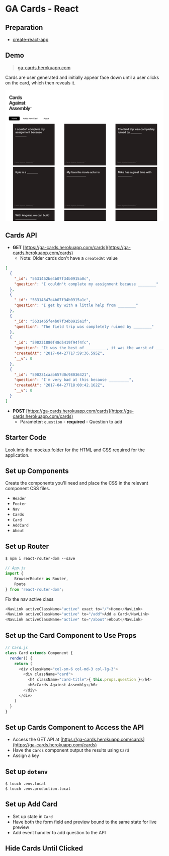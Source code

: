 # GA Cards - React 

## Preparation

- [create-react-app](https://github.com/facebookincubator/create-react-app)

## Demo

> [ga-cards.herokuapp.com](https://mdang.github.io/ga-cards-angular4)

Cards are user generated and initially appear face down until a user clicks on the card, which then reveals it.

![screenshot](./assets/screenshot.png)

## Cards API 

- **GET** [https://ga-cards.herokuapp.com/cards](https://ga-cards.herokuapp.com/cards)
	- Note: Older cards don't have a `createdAt` value

```json
[
  {
    "_id": "5631462be4b07f34b0915a0c",
    "question": "I couldn't complete my assignment because ________"
  },
  {
    "_id": "56314647e4b07f34b0915a1c",
    "question": "I get by with a little help from ________"
  },
  {
    "_id": "5631465fe4b07f34b0915a1f",
    "question": "The field trip was completely ruined by ________"
  },
  {
    "_id": "590231880f48d5419f94f4fc",
    "question": "It was the best of _________, it was the worst of ________.",
    "createdAt": "2017-04-27T17:59:36.595Z",
    "__v": 0
  },
  {
    "_id": "590231caab657d0c98036421",
    "question": "I'm very bad at this because _________",
    "createdAt": "2017-04-27T18:00:42.162Z",
    "__v": 0
  }
]
```

- **POST** [https://ga-cards.herokuapp.com/cards](https://ga-cards.herokuapp.com/cards)
	- Parameter: `question` - **required** - Question to add

## Starter Code

Look into the [mockup folder](./mockup) for the HTML and CSS required for the application. 

## Set up Components

Create the components you'll need and place the CSS in the relevant component CSS files. 

- `Header`
- `Footer`
- `Nav`
- `Cards`
- `Card`
- `AddCard`
- `About`

## Set up Router

```
$ npm i react-router-dom --save
```

```js
// App.js
import {
	BrowserRouter as Router,
	Route
} from 'react-router-dom';
```

Fix the nav active class

```js
<NavLink activeClassName="active" exact to="/">Home</NavLink>
<NavLink activeClassName="active" to="/add">Add a Card</NavLink>
<NavLink activeClassName="active" to="/about">About</NavLink>
```


## Set up the Card Component to Use Props

```js
// Card.js
class Card extends Component {
  render() {
    return (
      <div className="col-sm-6 col-md-3 col-lg-3">
        <div className="card">
          <h4 className="card-title">{ this.props.question }</h4>
          <h6>Cards Against Assembly</h6>
        </div>
      </div>
    )
  }
}
```

## Set up Cards Component to Access the API 

- Access the GET API at [https://ga-cards.herokuapp.com/cards](https://ga-cards.herokuapp.com/cards)
- Have the `Cards` component output the results using `Card`
- Assign a key

## Set up `dotenv`

```
$ touch .env.local
$ touch .env.production.local
```

## Set up Add Card 

- Set up state in `Card`
- Have both the form field and preview bound to the same state for live preview 
- Add event handler to add question to the API 

## Hide Cards Until Clicked

 
